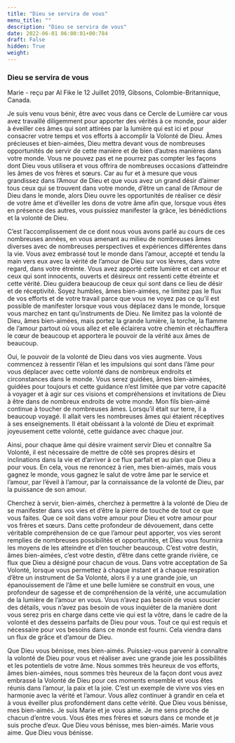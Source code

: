 ```yaml
---
title: "Dieu se servira de vous"
menu_title: ""
description: "Dieu se servira de vous"
date: 2022-06-01 06:00:01+00:784
draft: False
hidden: True
weight:
---
```

### Dieu se servira de vous

Marie - reçu par Al Fike le 12 Juillet 2019, Gibsons, Colombie-Britannique, Canada.

Je suis venu vous bénir, être avec vous dans ce Cercle de Lumière car vous avez travaillé diligemment pour apporter des vérités à ce monde, pour aider à éveiller ces âmes qui sont attirées par la lumière qui est ici et pour consacrer votre temps et vos efforts à accomplir la Volonté de Dieu. Âmes précieuses et bien-aimées, Dieu mettra devant vous de nombreuses opportunités de servir de cette manière et de bien d’autres manières dans votre monde. Vous ne pouvez pas et ne pourrez pas compter les façons dont Dieu vous utilisera et vous offrira de nombreuses occasions d’atteindre les âmes de vos frères et sœurs. Car au fur et à mesure que vous grandissez dans l’Amour de Dieu et que vous avez un grand désir d’aimer tous ceux qui se trouvent dans votre monde, d’être un canal de l’Amour de Dieu dans le monde, alors Dieu ouvre les opportunités de réaliser ce désir de votre âme et d’éveiller les dons de votre âme afin que, lorsque vous êtes en présence des autres, vous puissiez manifester la grâce, les bénédictions et la volonté de Dieu.

C’est l’accomplissement de ce dont nous vous avons parlé au cours de ces nombreuses années, en vous amenant au milieu de nombreuses âmes diverses avec de nombreuses perspectives et expériences différentes dans la vie. Vous avez embrassé tout le monde dans l’amour, accepté et tendu la main vers eux avec la vérité de l’amour de Dieu sur vos lèvres, dans votre regard, dans votre étreinte. Vous avez apporté cette lumière et cet amour et ceux qui sont innocents, ouverts et désireux ont ressenti cette étreinte et cette vérité. Dieu guidera beaucoup de ceux qui sont dans ce lieu de désir et de réceptivité. Soyez humbles, âmes bien-aimées, ne limitez pas le flux de vos efforts et de votre travail parce que vous ne voyez pas ce qu’il est possible de manifester lorsque vous vous déplacez dans le monde, lorsque vous marchez en tant qu’instruments de Dieu. Ne limitez pas la volonté de Dieu, âmes bien-aimées, mais portez la grande lumière, la torche, la flamme de l’amour partout où vous allez et elle éclairera votre chemin et réchauffera le cœur de beaucoup et apportera le pouvoir de la vérité aux âmes de beaucoup.

Oui, le pouvoir de la volonté de Dieu dans vos vies augmente. Vous commencez à ressentir l’élan et les impulsions qui sont dans l’âme pour vous déplacer avec cette volonté dans de nombreux endroits et circonstances dans le monde. Vous serez guidées, âmes bien-aimées, guidées pour toujours et cette guidance n’est limitée que par votre capacité à voyager et à agir sur ces visions et compréhensions et invitations de Dieu à être dans de nombreux endroits de votre monde. Mon fils bien-aimé continue à toucher de nombreuses âmes. Lorsqu’il était sur terre, il a beaucoup voyagé. Il allait vers les nombreuses âmes qui étaient réceptives à ses enseignements. Il était obéissant à la volonté de Dieu et exprimait joyeusement cette volonté, cette guidance avec chaque jour.

Ainsi, pour chaque âme qui désire vraiment servir Dieu et connaître Sa Volonté, il est nécessaire de mettre de côté ses propres désirs et inclinations dans la vie et d’arriver à ce flux parfait et au plan que Dieu a pour vous. En cela, vous ne renoncez à rien, mes bien-aimés, mais vous gagnez le monde, vous gagnez le salut de votre âme par le service et l’amour, par l’éveil à l’amour, par la connaissance de la volonté de Dieu, par la puissance de son amour.

Cherchez à servir, bien-aimés, cherchez à permettre à la volonté de Dieu de se manifester dans vos vies et d’être la pierre de touche de tout ce que vous faites. Que ce soit dans votre amour pour Dieu et votre amour pour vos frères et sœurs. Dans cette profondeur de dévouement, dans cette véritable compréhension de ce que l’amour peut apporter, vos vies seront remplies de nombreuses possibilités et opportunités, et Dieu vous fournira les moyens de les atteindre et d’en toucher beaucoup. C’est votre destin, âmes bien-aimées, c’est votre destin, d’être dans cette grande rivière, ce flux que Dieu a désigné pour chacun de vous. Dans votre acceptation de Sa Volonté, lorsque vous permettez à chaque instant et à chaque respiration d’être un instrument de Sa Volonté, alors il y a une grande joie, un épanouissement de l’âme et une belle lumière se construit en vous, une profondeur de sagesse et de compréhension de la vérité, une accumulation de la lumière de l’amour en vous. Vous n’avez pas besoin de vous soucier des détails, vous n’avez pas besoin de vous inquiéter de la manière dont vous serez pris en charge dans cette vie qui est la vôtre, dans le cadre de la volonté et des desseins parfaits de Dieu pour vous. Tout ce qui est requis et nécessaire pour vos besoins dans ce monde est fourni. Cela viendra dans un flux de grâce et d’amour de Dieu.

Que Dieu vous bénisse, mes bien-aimés. Puissiez-vous parvenir à connaître la volonté de Dieu pour vous et réaliser avec une grande joie les possibilités et les potentiels de votre âme. Nous sommes très heureux de vos efforts, âmes bien-aimées, nous sommes très heureux de la façon dont vous avez embrassé la Volonté de Dieu pour ces moments ensemble et vous êtes réunis dans l’amour, la paix et la joie. C’est un exemple de vivre vos vies en harmonie avec la vérité et l’amour. Vous allez continuer à grandir en cela et à vous éveiller plus profondément dans cette vérité. Que Dieu vous bénisse, mes bien-aimés. Je suis Marie et je vous aime. Je me sens proche de chacun d’entre vous. Vous êtes mes frères et sœurs dans ce monde et je suis proche d’eux. Que Dieu vous bénisse, mes bien-aimés. Marie vous aime. Que Dieu vous bénisse.
